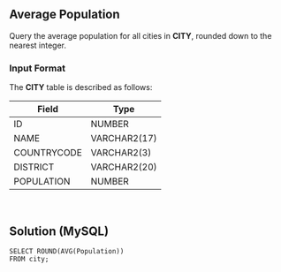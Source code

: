 [comment]: <> (Written: 01-Mar-2020)

## Average Population
Query the average population for all cities in **CITY**, rounded down to the nearest integer.

### Input Format
The **CITY** table is described as follows: 

| Field       | Type         |
|-------------|--------------|
| ID          | NUMBER       |
| NAME        | VARCHAR2(17) |
| COUNTRYCODE | VARCHAR2(3)  |
| DISTRICT    | VARCHAR2(20) |
| POPULATION  | NUMBER       |

&nbsp;
## Solution (MySQL)
```
SELECT ROUND(AVG(Population))
FROM city;
```